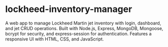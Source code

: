 # lockheed-inventory-manager
A web app to manage Lockheed Martin jet inventory with login, dashboard, and jet CRUD operations. Built with Node.js, Express, MongoDB, Mongoose, bcrypt for security, and express-session for authentication. Features a responsive UI with HTML, CSS, and JavaScript.
